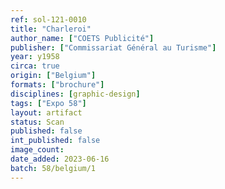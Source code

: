 ```yaml
---
ref: sol-121-0010
title: "Charleroi"
author_name: ["COETS Publicité"]
publisher: ["Commissariat Général au Turisme"]
year: y1958
circa: true
origin: ["Belgium"]
formats: ["brochure"]
disciplines: [graphic-design]
tags: ["Expo 58"]
layout: artifact
status: Scan
published: false
int_published: false
image_count:
date_added: 2023-06-16
batch: 58/belgium/1
---
```

